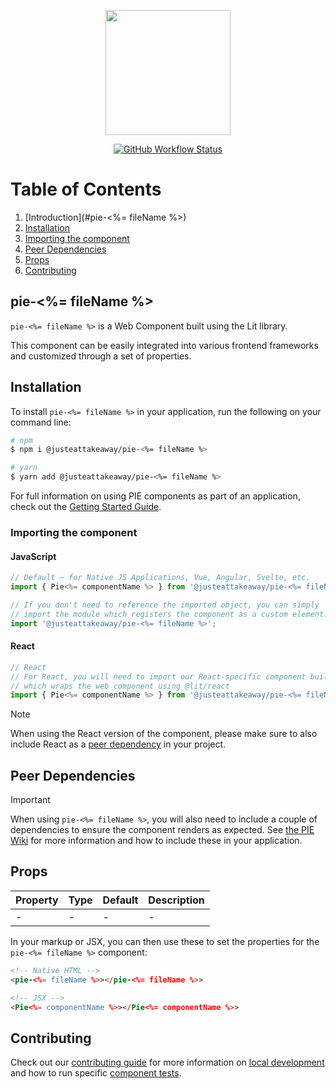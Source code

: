 <p align="center">
  <img align="center" src="../../../readme_image.png" height="200" alt="">
</p>

<p align="center">
  <a href="https://www.npmjs.com/@justeattakeaway/pie-<%= fileName %>">
    <img alt="GitHub Workflow Status" src="https://img.shields.io/npm/v/@justeattakeaway/pie-<%= fileName %>.svg">
  </a>
</p>

# Table of Contents

1. [Introduction](#pie-<%= fileName %>)
2. [Installation](#installation)
3. [Importing the component](#importing-the-component)
4. [Peer Dependencies](#peer-dependencies)
5. [Props](#props)
6. [Contributing](#contributing)

## pie-<%= fileName %>

`pie-<%= fileName %>` is a Web Component built using the Lit library.

This component can be easily integrated into various frontend frameworks and customized through a set of properties.


## Installation

To install `pie-<%= fileName %>` in your application, run the following on your command line:

```bash
# npm
$ npm i @justeattakeaway/pie-<%= fileName %>

# yarn
$ yarn add @justeattakeaway/pie-<%= fileName %>
```

For full information on using PIE components as part of an application, check out the [Getting Started Guide](https://github.com/justeattakeaway/pie/wiki/Getting-started-with-PIE-Web-Components).


### Importing the component

#### JavaScript
```js
// Default – for Native JS Applications, Vue, Angular, Svelte, etc.
import { Pie<%= componentName %> } from '@justeattakeaway/pie-<%= fileName %>';

// If you don't need to reference the imported object, you can simply
// import the module which registers the component as a custom element.
import '@justeattakeaway/pie-<%= fileName %>';
```

#### React
```js
// React
// For React, you will need to import our React-specific component build
// which wraps the web component using ​@lit/react
import { Pie<%= componentName %> } from '@justeattakeaway/pie-<%= fileName %>/dist/react';
```

> [!NOTE]
> When using the React version of the component, please make sure to also
> include React as a [peer dependency](#peer-dependencies) in your project.


## Peer Dependencies

> [!IMPORTANT]
> When using `pie-<%= fileName %>`, you will also need to include a couple of dependencies to ensure the component renders as expected. See [the PIE Wiki](https://github.com/justeattakeaway/pie/wiki/Getting-started-with-PIE-Web-Components#expected-dependencies) for more information and how to include these in your application.


## Props

| Property | Type | Default | Description |
|---|---|---|---|
| - | - | - | - |

In your markup or JSX, you can then use these to set the properties for the `pie-<%= fileName %>` component:

```html
<!-- Native HTML -->
<pie-<%= fileName %>></pie-<%= fileName %>>

<!-- JSX -->
<Pie<%= componentName %>></Pie<%= componentName %>>
```

## Contributing

Check out our [contributing guide](https://github.com/justeattakeaway/pie/wiki/Contributing-Guide) for more information on [local development](https://github.com/justeattakeaway/pie/wiki/Contributing-Guide#local-development) and how to run specific [component tests](https://github.com/justeattakeaway/pie/wiki/Contributing-Guide#testing).